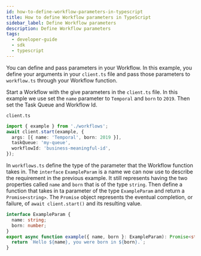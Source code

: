 ```yaml
---
id: how-to-define-workflow-parameters-in-typescript
title: How to define Workflow parameters in TypeScript
sidebar_label: Define Workflow parameters
description: Define Workflow parameters
tags:
  - developer-guide
  - sdk
  - typescript
---
```


You can define and pass parameters in your Workflow. In this example, you define your arguments in your `client.ts` file and pass those parameters to `workflow.ts` through your Workflow function.

Start a Workflow with the give parameters in the `client.ts` file. In this example we use set the `name` parameter to `Temporal` and `born` to `2019`. Then set the Task Queue and Workflow Id.

`client.ts`

```typescript
import { example } from './workflows';
await client.start(example, {
  args: [{ name: 'Temporal', born: 2019 }],
  taskQueue: 'my-queue',
  workflowId: 'business-meaningful-id',
});
```

In `workflows.ts` define the type of the parameter that the Workflow function takes in. The `interface` `ExampleParam` is a name we can now use to describe the requirement in the previous example. It still represents having the two properties called `name` and `born` that is of the type `string`. Then define a function that takes in ta parameter of the type `ExampleParam` and return a `Promise<string>`. The `Promise` object represents the eventual completion, or failure, of `await client.start()` and its resulting value.

```ts
interface ExampleParam {
  name: string;
  born: number;
}
export async function example({ name, born }: ExampleParam): Promise<string> {
  return `Hello ${name}, you were born in ${born}.`;
}
```
